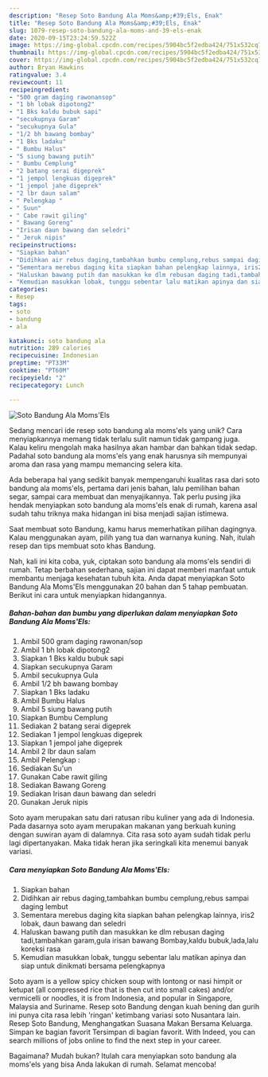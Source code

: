 ```yaml
---
description: "Resep Soto Bandung Ala Moms&amp;#39;Els, Enak"
title: "Resep Soto Bandung Ala Moms&amp;#39;Els, Enak"
slug: 1079-resep-soto-bandung-ala-moms-and-39-els-enak
date: 2020-09-15T23:24:59.522Z
image: https://img-global.cpcdn.com/recipes/5904bc5f2edba424/751x532cq70/soto-bandung-ala-momsels-foto-resep-utama.jpg
thumbnail: https://img-global.cpcdn.com/recipes/5904bc5f2edba424/751x532cq70/soto-bandung-ala-momsels-foto-resep-utama.jpg
cover: https://img-global.cpcdn.com/recipes/5904bc5f2edba424/751x532cq70/soto-bandung-ala-momsels-foto-resep-utama.jpg
author: Bryan Hawkins
ratingvalue: 3.4
reviewcount: 11
recipeingredient:
- "500 gram daging rawonansop"
- "1 bh lobak dipotong2"
- "1 Bks kaldu bubuk sapi"
- "secukupnya Garam"
- "secukupnya Gula"
- "1/2 bh bawang bombay"
- "1 Bks ladaku"
- " Bumbu Halus"
- "5 siung bawang putih"
- " Bumbu Cemplung"
- "2 batang serai digeprek"
- "1 jempol lengkuas digeprek"
- "1 jempol jahe digeprek"
- "2 lbr daun salam"
- " Pelengkap "
- " Suun"
- " Cabe rawit giling"
- " Bawang Goreng"
- "Irisan daun bawang dan seledri"
- " Jeruk nipis"
recipeinstructions:
- "Siapkan bahan"
- "Didihkan air rebus daging,tambahkan bumbu cemplung,rebus sampai daging lembut"
- "Sementara merebus daging kita siapkan bahan pelengkap lainnya, iris2 lobak, daun bawang dan seledri"
- "Haluskan bawang putih dan masukkan ke dlm rebusan daging tadi,tambahkan garam,gula irisan bawang Bombay,kaldu bubuk,lada,lalu koreksi rasa"
- "Kemudian masukkan lobak, tunggu sebentar lalu matikan apinya dan siap untuk dinikmati bersama pelengkapnya"
categories:
- Resep
tags:
- soto
- bandung
- ala

katakunci: soto bandung ala 
nutrition: 289 calories
recipecuisine: Indonesian
preptime: "PT33M"
cooktime: "PT60M"
recipeyield: "2"
recipecategory: Lunch

---
```



![Soto Bandung Ala Moms&#39;Els](https://img-global.cpcdn.com/recipes/5904bc5f2edba424/751x532cq70/soto-bandung-ala-momsels-foto-resep-utama.jpg)

Sedang mencari ide resep soto bandung ala moms&#39;els yang unik? Cara menyiapkannya memang tidak terlalu sulit namun tidak gampang juga. Kalau keliru mengolah maka hasilnya akan hambar dan bahkan tidak sedap. Padahal soto bandung ala moms&#39;els yang enak harusnya sih mempunyai aroma dan rasa yang mampu memancing selera kita.

Ada beberapa hal yang sedikit banyak mempengaruhi kualitas rasa dari soto bandung ala moms&#39;els, pertama dari jenis bahan, lalu pemilihan bahan segar, sampai cara membuat dan menyajikannya. Tak perlu pusing jika hendak menyiapkan soto bandung ala moms&#39;els enak di rumah, karena asal sudah tahu triknya maka hidangan ini bisa menjadi sajian istimewa.

Saat membuat soto Bandung, kamu harus memerhatikan pilihan dagingnya. Kalau menggunakan ayam, pilih yang tua dan warnanya kuning. Nah, itulah resep dan tips membuat soto khas Bandung.


Nah, kali ini kita coba, yuk, ciptakan soto bandung ala moms&#39;els sendiri di rumah. Tetap berbahan sederhana, sajian ini dapat memberi manfaat untuk membantu menjaga kesehatan tubuh kita. Anda dapat menyiapkan Soto Bandung Ala Moms&#39;Els menggunakan 20 bahan dan 5 tahap pembuatan. Berikut ini cara untuk menyiapkan hidangannya.

<!--inarticleads1-->

##### Bahan-bahan dan bumbu yang diperlukan dalam menyiapkan Soto Bandung Ala Moms&#39;Els:

1. Ambil 500 gram daging rawonan/sop
1. Ambil 1 bh lobak dipotong2
1. Siapkan 1 Bks kaldu bubuk sapi
1. Siapkan secukupnya Garam
1. Ambil secukupnya Gula
1. Ambil 1/2 bh bawang bombay
1. Siapkan 1 Bks ladaku
1. Ambil  Bumbu Halus
1. Ambil 5 siung bawang putih
1. Siapkan  Bumbu Cemplung
1. Sediakan 2 batang serai digeprek
1. Sediakan 1 jempol lengkuas digeprek
1. Siapkan 1 jempol jahe digeprek
1. Ambil 2 lbr daun salam
1. Ambil  Pelengkap :
1. Sediakan  Su&#39;un
1. Gunakan  Cabe rawit giling
1. Sediakan  Bawang Goreng
1. Sediakan Irisan daun bawang dan seledri
1. Gunakan  Jeruk nipis


Soto ayam merupakan satu dari ratusan ribu kuliner yang ada di Indonesia. Pada dasarnya soto ayam merupakan makanan yang berkuah kuning dengan suwiran ayam di dalamnya. Cita rasa soto ayam sudah tidak perlu lagi dipertanyakan. Maka tidak heran jika seringkali kita menemui banyak variasi. 

<!--inarticleads2-->

##### Cara menyiapkan Soto Bandung Ala Moms&#39;Els:

1. Siapkan bahan
1. Didihkan air rebus daging,tambahkan bumbu cemplung,rebus sampai daging lembut
1. Sementara merebus daging kita siapkan bahan pelengkap lainnya, iris2 lobak, daun bawang dan seledri
1. Haluskan bawang putih dan masukkan ke dlm rebusan daging tadi,tambahkan garam,gula irisan bawang Bombay,kaldu bubuk,lada,lalu koreksi rasa
1. Kemudian masukkan lobak, tunggu sebentar lalu matikan apinya dan siap untuk dinikmati bersama pelengkapnya


Soto ayam is a yellow spicy chicken soup with lontong or nasi himpit or ketupat (all compressed rice that is then cut into small cakes) and/or vermicelli or noodles, it is from Indonesia, and popular in Singapore, Malaysia and Suriname. Resep soto Bandung dengan kuah bening dan gurih ini punya cita rasa lebih &#39;ringan&#39; ketimbang variasi soto Nusantara lain. Resep Soto Bandung, Menghangatkan Suasana Makan Bersama Keluarga. Simpan ke bagian favorit Tersimpan di bagian favorit. With Indeed, you can search millions of jobs online to find the next step in your career. 

Bagaimana? Mudah bukan? Itulah cara menyiapkan soto bandung ala moms&#39;els yang bisa Anda lakukan di rumah. Selamat mencoba!
